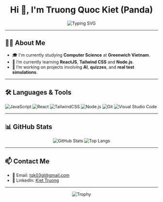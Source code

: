 <h1 align="center">Hi 👋, I'm Truong Quoc Kiet (Panda)</h1>
<p align="center">
  <img src="https://readme-typing-svg.demolab.com?font=Fira+Code&size=24&pause=1000&center=true&width=435&lines=I'm+a+Web+Developer;Student+at+Greenwich+Vietnam;Love+ReactJS+%26+AI+Projects" alt="Typing SVG" />
</p>

---

## 🧑‍💻 About Me

- 🎓 I'm currently studying **Computer Science** at **Greenwich Vietnam**.
- 🌱 I’m currently learning **ReactJS**, **Tailwind CSS** and **Node.js**.
- 🔭 I’m working on projects involving **AI**, **quizzes**, and **real test simulations**.

---

## 🛠️ Languages & Tools

![JavaScript](https://img.shields.io/badge/-JavaScript-black?style=flat-square&logo=javascript)
![React](https://img.shields.io/badge/-React-blue?style=flat-square&logo=react)
![TailwindCSS](https://img.shields.io/badge/-TailwindCSS-06B6D4?style=flat-square&logo=tailwindcss&logoColor=white)
![Node.js](https://img.shields.io/badge/-Node.js-green?style=flat-square&logo=node.js)
![Git](https://img.shields.io/badge/-Git-orange?style=flat-square&logo=git)
![Visual Studio Code](https://img.shields.io/badge/-VSCode-007ACC?style=flat-square&logo=visual-studio-code)

---

## 📊 GitHub Stats

<p align="center">
  <img src="https://github-readme-stats.vercel.app/api?username=Panda102903&show_icons=true&theme=radical" alt="GitHub Stats" />
  <img src="https://github-readme-stats.vercel.app/api/top-langs/?username=Panda102903&layout=compact&theme=radical" alt="Top Langs" />
</p>

---

## 📫 Contact Me

- 📧 Email: tqk03gl@gmail.com
- 💼 LinkedIn: [Kiet Truong](https://www.linkedin.com/in/kiet-truong-724489347/)  

---

<p align="center">
  <img src="https://github-profile-trophy.vercel.app/?username=Panda102903&theme=radical&no-frame=true&no-bg=true&margin-w=4" alt="Trophy" />
</p>
